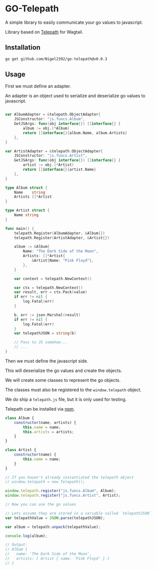 GO-Telepath
========

A simple library to easily communicate your go values to javascript.

Library based on [Telepath](https://github.com/wagtail/telepath) for Wagtail.

## Installation

```bash
go get github.com/Nigel2392/go-telepath@v0.0.3
```

## Usage

First we must define an adapter.

An adapter is an object used to serialize and deserialize go values to javascript.

```go

var AlbumAdapter = &telepath.ObjectAdapter{
	JSConstructor: "js.funcs.Album",
	GetJSArgs: func(obj interface{}) []interface{} {
		album := obj.(*Album)
		return []interface{}{album.Name, album.Artists}
	},
}

var ArtistAdapter = &telepath.ObjectAdapter{
	JSConstructor: "js.funcs.Artist",
	GetJSArgs: func(obj interface{}) []interface{} {
		artist := obj.(*Artist)
		return []interface{}{artist.Name}
	},
}

type Album struct {
	Name    string
	Artists []*Artist
}

type Artist struct {
	Name string
}

func main() {
    telepath.Register(AlbumAdapter, &Album{})
    telepath.Register(ArtistAdapter, &Artist{})

    album := &Album{
        Name: "The Dark Side of the Moon",
        Artists: []*Artist{
            &Artist{Name: "Pink Floyd"},
        },
    }

    var context = telepath.NewContext()

	var ctx = telepath.NewContext()
	var result, err = ctx.Pack(value)
	if err != nil {
        log.Fatal(err)
    }

    b, err := json.Marshal(result)
    if err != nil {
        log.Fatal(err)
    }
    var telepathJSON = string(b)

    // Pass to JS somehow...
    // ...
}
```

Then we must define the javascript side.

This will deserialize the go values and create the objects.

We will create some classes to represent the go objects.

The classes must also be registered to the `window.telepath` object.

We do ship a `telepath.js` file, but it is only used for testing.

Telepath can be installed via [npm](https://www.npmjs.com/package/telepath-unpack).

```javascript
class Album {
	constructor(name, artists) {
		this.name = name;
		this.artists = artists;
	}
}

class Artist {
	constructor(name) {
		this.name = name;
	}
}

// If you haven't already instantiated the telepath object
// window.telepath = new Telepath();

window.telepath.register("js.funcs.Album", Album);
window.telepath.register("js.funcs.Artist", Artist);

// Now you can use the go values

// Lets assume they are stored in a variable called `telepathJSON`
var telepathValue = JSON.parse(telepathJSON);

var album = telepath.unpack(telepathValue);

console.log(album);

// Output:
// Album {
//   name: 'The Dark Side of the Moon',
//   artists: [ Artist { name: 'Pink Floyd' } ]
// }
```
